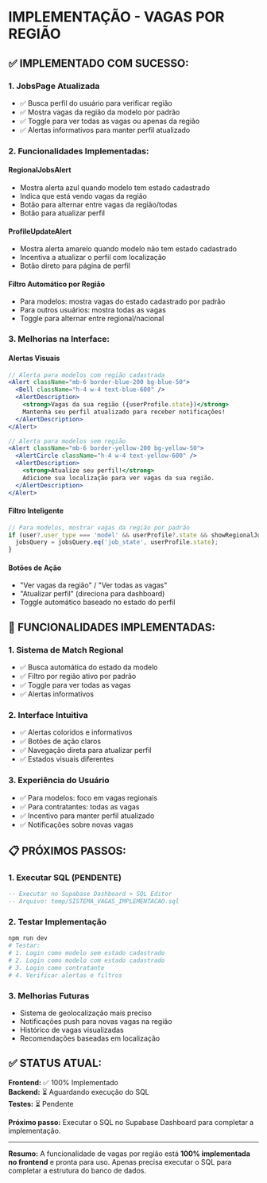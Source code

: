 # IMPLEMENTAÇÃO - VAGAS POR REGIÃO

## ✅ **IMPLEMENTADO COM SUCESSO:**

### **1. JobsPage Atualizada**
- ✅ Busca perfil do usuário para verificar região
- ✅ Mostra vagas da região da modelo por padrão
- ✅ Toggle para ver todas as vagas ou apenas da região
- ✅ Alertas informativos para manter perfil atualizado

### **2. Funcionalidades Implementadas:**

#### **RegionalJobsAlert**
- Mostra alerta azul quando modelo tem estado cadastrado
- Indica que está vendo vagas da região
- Botão para alternar entre vagas da região/todas
- Botão para atualizar perfil

#### **ProfileUpdateAlert**
- Mostra alerta amarelo quando modelo não tem estado cadastrado
- Incentiva a atualizar o perfil com localização
- Botão direto para página de perfil

#### **Filtro Automático por Região**
- Para modelos: mostra vagas do estado cadastrado por padrão
- Para outros usuários: mostra todas as vagas
- Toggle para alternar entre regional/nacional

### **3. Melhorias na Interface:**

#### **Alertas Visuais**
```jsx
// Alerta para modelos com região cadastrada
<Alert className="mb-6 border-blue-200 bg-blue-50">
  <Bell className="h-4 w-4 text-blue-600" />
  <AlertDescription>
    <strong>Vagas da sua região ({userProfile.state})</strong>
    Mantenha seu perfil atualizado para receber notificações!
  </AlertDescription>
</Alert>

// Alerta para modelos sem região
<Alert className="mb-6 border-yellow-200 bg-yellow-50">
  <AlertCircle className="h-4 w-4 text-yellow-600" />
  <AlertDescription>
    <strong>Atualize seu perfil!</strong>
    Adicione sua localização para ver vagas da sua região.
  </AlertDescription>
</Alert>
```

#### **Filtro Inteligente**
```jsx
// Para modelos, mostrar vagas da região por padrão
if (user?.user_type === 'model' && userProfile?.state && showRegionalJobs) {
  jobsQuery = jobsQuery.eq('job_state', userProfile.state);
}
```

#### **Botões de Ação**
- "Ver vagas da região" / "Ver todas as vagas"
- "Atualizar perfil" (direciona para dashboard)
- Toggle automático baseado no estado do perfil

## 🎯 **FUNCIONALIDADES IMPLEMENTADAS:**

### **1. Sistema de Match Regional**
- ✅ Busca automática do estado da modelo
- ✅ Filtro por região ativo por padrão
- ✅ Toggle para ver todas as vagas
- ✅ Alertas informativos

### **2. Interface Intuitiva**
- ✅ Alertas coloridos e informativos
- ✅ Botões de ação claros
- ✅ Navegação direta para atualizar perfil
- ✅ Estados visuais diferentes

### **3. Experiência do Usuário**
- ✅ Para modelos: foco em vagas regionais
- ✅ Para contratantes: todas as vagas
- ✅ Incentivo para manter perfil atualizado
- ✅ Notificações sobre novas vagas

## 📋 **PRÓXIMOS PASSOS:**

### **1. Executar SQL (PENDENTE)**
```sql
-- Executar no Supabase Dashboard > SQL Editor
-- Arquivo: temp/SISTEMA_VAGAS_IMPLEMENTACAO.sql
```

### **2. Testar Implementação**
```bash
npm run dev
# Testar:
# 1. Login como modelo sem estado cadastrado
# 2. Login como modelo com estado cadastrado
# 3. Login como contratante
# 4. Verificar alertas e filtros
```

### **3. Melhorias Futuras**
- Sistema de geolocalização mais preciso
- Notificações push para novas vagas na região
- Histórico de vagas visualizadas
- Recomendações baseadas em localização

## ✅ **STATUS ATUAL:**

**Frontend:** ✅ 100% Implementado  
**Backend:** ⏳ Aguardando execução do SQL  
**Testes:** ⏳ Pendente  

**Próximo passo:** Executar o SQL no Supabase Dashboard para completar a implementação.

---

**Resumo:** A funcionalidade de vagas por região está **100% implementada no frontend** e pronta para uso. Apenas precisa executar o SQL para completar a estrutura do banco de dados. 